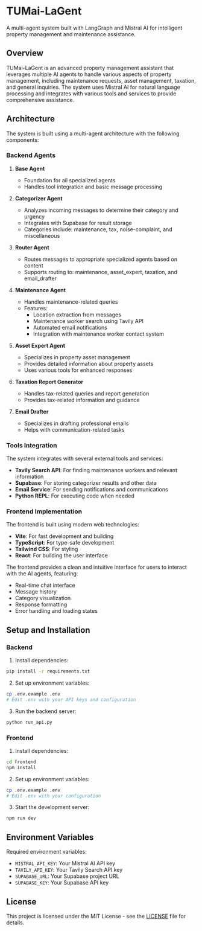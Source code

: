 # TUMai-LaGent

A multi-agent system built with LangGraph and Mistral AI for intelligent property management and maintenance assistance.

## Overview

TUMai-LaGent is an advanced property management assistant that leverages multiple AI agents to handle various aspects of property management, including maintenance requests, asset management, taxation, and general inquiries. The system uses Mistral AI for natural language processing and integrates with various tools and services to provide comprehensive assistance.

## Architecture

The system is built using a multi-agent architecture with the following components:

### Backend Agents

1. **Base Agent**
   - Foundation for all specialized agents
   - Handles tool integration and basic message processing

2. **Categorizer Agent**
   - Analyzes incoming messages to determine their category and urgency
   - Integrates with Supabase for result storage
   - Categories include: maintenance, tax, noise-complaint, and miscellaneous

3. **Router Agent**
   - Routes messages to appropriate specialized agents based on content
   - Supports routing to: maintenance, asset_expert, taxation, and email_drafter

4. **Maintenance Agent**
   - Handles maintenance-related queries
   - Features:
     - Location extraction from messages
     - Maintenance worker search using Tavily API
     - Automated email notifications
     - Integration with maintenance worker contact system

5. **Asset Expert Agent**
   - Specializes in property asset management
   - Provides detailed information about property assets
   - Uses various tools for enhanced responses

6. **Taxation Report Generator**
   - Handles tax-related queries and report generation
   - Provides tax-related information and guidance

7. **Email Drafter**
   - Specializes in drafting professional emails
   - Helps with communication-related tasks

### Tools Integration

The system integrates with several external tools and services:

- **Tavily Search API**: For finding maintenance workers and relevant information
- **Supabase**: For storing categorizer results and other data
- **Email Service**: For sending notifications and communications
- **Python REPL**: For executing code when needed

### Frontend Implementation

The frontend is built using modern web technologies:

- **Vite**: For fast development and building
- **TypeScript**: For type-safe development
- **Tailwind CSS**: For styling
- **React**: For building the user interface

The frontend provides a clean and intuitive interface for users to interact with the AI agents, featuring:
- Real-time chat interface
- Message history
- Category visualization
- Response formatting
- Error handling and loading states

## Setup and Installation

### Backend

1. Install dependencies:
```bash
pip install -r requirements.txt
```

2. Set up environment variables:
```bash
cp .env.example .env
# Edit .env with your API keys and configuration
```

3. Run the backend server:
```bash
python run_api.py
```

### Frontend

1. Install dependencies:
```bash
cd frontend
npm install
```

2. Set up environment variables:
```bash
cp .env.example .env
# Edit .env with your configuration
```

3. Start the development server:
```bash
npm run dev
```

## Environment Variables

Required environment variables:
- `MISTRAL_API_KEY`: Your Mistral AI API key
- `TAVILY_API_KEY`: Your Tavily Search API key
- `SUPABASE_URL`: Your Supabase project URL
- `SUPABASE_KEY`: Your Supabase API key

## License

This project is licensed under the MIT License - see the [LICENSE](LICENSE) file for details. 